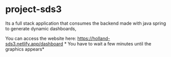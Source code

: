 # project-sds3
Its a full stack application that consumes the backend made with java spring to generate dynamic dashboards,


You can access the website here: https://holland-sds3.netlify.app/dashboard 
      * You have to wait a few minutes until the graphics appears*
